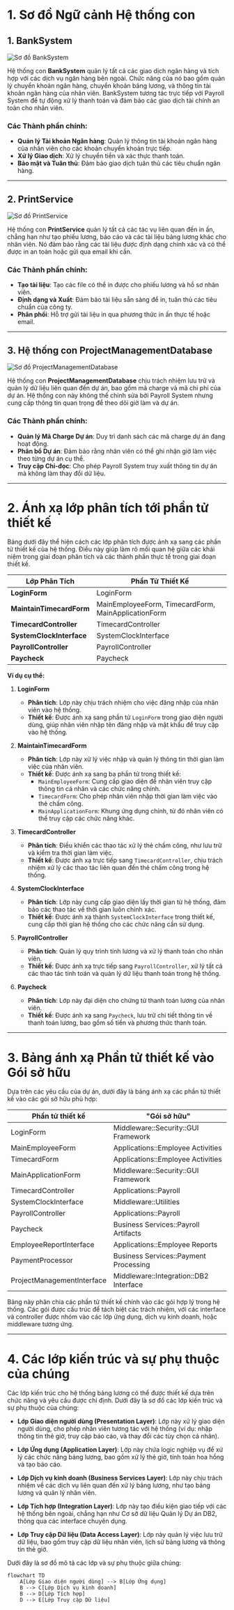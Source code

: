 # 1. Sơ đồ Ngữ cảnh Hệ thống con

## 1. BankSystem
![Sơ đồ BankSystem](https://www.planttext.com/api/plantuml/png/R58xRiCm3Drz2i9JCkG2Hc5ayD027OAw5r1aeXKgVo9A0OoY9-kG8-KA4IEbbenEaXxVutkaVVszxCaAOrsl2wa54HoC6kmRdXoIXUy204nul3HGGMjz-ODHHsXMqCJIztd233qvePMTCynxMaSvv8wzUXXljhvs7bN75Vc9ygkzA-vurFmKZyHYxd68OQVmM2KJ_UWyeu9cT4UD2R4HbkFo4KOO9HB5bakCnOndRD6SbSHiFQ-As82FftI7TMAMSG9KBxEdgatiwjafdAvb5JLQi23SqknPwjskphzo1UMp63gDLFx3_EjR7e8Zq_OuTFpFt0000F__0m00)

Hệ thống con **BankSystem** quản lý tất cả các giao dịch ngân hàng và tích hợp với các dịch vụ ngân hàng bên ngoài. Chức năng của nó bao gồm quản lý chuyển khoản ngân hàng, chuyển khoản bảng lương, và thông tin tài khoản ngân hàng của nhân viên. BankSystem tương tác trực tiếp với Payroll System để tự động xử lý thanh toán và đảm bảo các giao dịch tài chính an toàn cho nhân viên.

### Các Thành phần chính:
- **Quản lý Tài khoản Ngân hàng**: Quản lý thông tin tài khoản ngân hàng của nhân viên cho các khoản chuyển khoản trực tiếp.
- **Xử lý Giao dịch**: Xử lý chuyển tiền và xác thực thanh toán.
- **Bảo mật và Tuân thủ**: Đảm bảo giao dịch tuân thủ các tiêu chuẩn ngân hàng.

---

## 2. PrintService
![Sơ đồ PrintService](https://www.planttext.com/api/plantuml/png/R58xRiCm3Drz2i9JCkG2Hc5ayD027OAw5r1aeXKgVo9A0OoY9-kG8-KA4IEbbenEaXxVutkaVVszxCaAOrsl2wa54HoC6kmRdXoIXUy204nul3HGGMjz-ODHHsXMqCJIztd233qvePMTCynxMaSvv8wzUXXljhvs7bN75Vc9ygkzA-vurFmKZyHYxd68OQVmM2KJ_UWyeu9cT4UD2R4HbkFo4KOO9HB5bakCnOndRD6SbSHiFQ-As82FftI7TMAMSG9KBxEdgatiwjafdAvb5JLQi23SqknPwjskphzo1UMp63gDLFx3_EjR7e8Zq_OuTFpFt0000F__0m00)

Hệ thống con **PrintService** quản lý tất cả các tác vụ liên quan đến in ấn, chẳng hạn như tạo phiếu lương, báo cáo và các tài liệu bảng lương khác cho nhân viên. Nó đảm bảo rằng các tài liệu được định dạng chính xác và có thể được in an toàn hoặc gửi qua email khi cần.

### Các Thành phần chính:
- **Tạo tài liệu**: Tạo các file có thể in được cho phiếu lương và hồ sơ nhân viên.
- **Định dạng và Xuất**: Đảm bảo tài liệu sẵn sàng để in, tuân thủ các tiêu chuẩn của công ty.
- **Phân phối**: Hỗ trợ gửi tài liệu in qua phương thức in ấn thực tế hoặc email.

---

## 3. Hệ thống con ProjectManagementDatabase
![Sơ đồ ProjectManagementDatabase](https://www.planttext.com/api/plantuml/png/X9913e8m44NtdA9nfGilO0n1O2696XDFCE04CRIOjYoCyMGkF99Ni2DLAQAk6dxcpxm_m-ro3PG6gMjUUba9Ih6rhFQOQNRo66E7vYE9sOHjj2n4tb9NmD7H7vrYqAJIGngARKV9KTiPCMeeIZKSlRkSFOiHxK3ckAfvYh9XoLfAFr17RGmpNjL2q_ogJiidGTF-5u1bN8A073aA2WOfA7GsioWKzQPdQXr-5xPTquxbkzi8Zqay_4n2RBR2OG-FwsVj5rVFG9FkUwxns7zTVy86Sr23FzNEaOmbgeHPg32-mDoT_gax0000__y30000)

Hệ thống con **ProjectManagementDatabase** chịu trách nhiệm lưu trữ và quản lý dữ liệu liên quan đến dự án, bao gồm mã charge và mã chi phí của dự án. Hệ thống con này không thể chỉnh sửa bởi Payroll System nhưng cung cấp thông tin quan trọng để theo dõi giờ làm và dự án.

### Các Thành phần chính:
- **Quản lý Mã Charge Dự án**: Duy trì danh sách các mã charge dự án đang hoạt động.
- **Phân bổ Dự án**: Đảm bảo rằng nhân viên có thể ghi nhận giờ làm việc theo từng dự án cụ thể.
- **Truy cập Chỉ-đọc**: Cho phép Payroll System truy xuất thông tin dự án mà không làm thay đổi dữ liệu.

---
# 2. Ánh xạ lớp phân tích tới phần tử thiết kế

Bảng dưới đây thể hiện cách các lớp phân tích được ánh xạ sang các phần tử thiết kế của hệ thống. Điều này giúp làm rõ mối quan hệ giữa các khái niệm trong giai đoạn phân tích và các thành phần thực tế trong giai đoạn thiết kế.

| Lớp Phân Tích             | Phần Tử Thiết Kế                                     |
|---------------------------|------------------------------------------------------|
| **LoginForm**             | LoginForm                                            |
| **MaintainTimecardForm**  | MainEmployeeForm, TimecardForm, MainApplicationForm  |
| **TimecardController**    | TimecardController                                   |
| **SystemClockInterface**  | SystemClockInterface                                 |
| **PayrollController**     | PayrollController                                    |
| **Paycheck**              | Paycheck                                             |

**Ví dụ cụ thể:**

1. **LoginForm**  
   - **Phân tích**: Lớp này chịu trách nhiệm cho việc đăng nhập của nhân viên vào hệ thống.
   - **Thiết kế**: Được ánh xạ sang phần tử `LoginForm` trong giao diện người dùng, giúp nhân viên nhập tên đăng nhập và mật khẩu để truy cập vào hệ thống.

2. **MaintainTimecardForm**  
   - **Phân tích**: Lớp này xử lý việc nhập và quản lý thông tin thời gian làm việc của nhân viên.
   - **Thiết kế**: Được ánh xạ sang ba phần tử trong thiết kế:
     - `MainEmployeeForm`: Cung cấp giao diện để nhân viên truy cập thông tin cá nhân và các chức năng chính.
     - `TimecardForm`: Cho phép nhân viên nhập thời gian làm việc vào thẻ chấm công.
     - `MainApplicationForm`: Khung ứng dụng chính, từ đó nhân viên có thể truy cập các chức năng khác.

3. **TimecardController**  
   - **Phân tích**: Điều khiển các thao tác xử lý thẻ chấm công, như lưu trữ và kiểm tra thời gian làm việc.
   - **Thiết kế**: Được ánh xạ trực tiếp sang `TimecardController`, chịu trách nhiệm xử lý các thao tác liên quan đến thẻ chấm công trong hệ thống.

4. **SystemClockInterface**  
   - **Phân tích**: Lớp này cung cấp giao diện lấy thời gian từ hệ thống, đảm bảo các thao tác về thời gian luôn chính xác.
   - **Thiết kế**: Được ánh xạ thành `SystemClockInterface` trong thiết kế, cung cấp thời gian hệ thống cho các chức năng cần sử dụng.

5. **PayrollController**  
   - **Phân tích**: Quản lý quy trình tính lương và xử lý thanh toán cho nhân viên.
   - **Thiết kế**: Được ánh xạ trực tiếp sang `PayrollController`, xử lý tất cả các thao tác tính toán và quản lý dữ liệu thanh toán trong hệ thống.

6. **Paycheck**  
   - **Phân tích**: Lớp này đại diện cho chứng từ thanh toán lương của nhân viên.
   - **Thiết kế**: Được ánh xạ sang `Paycheck`, lưu trữ chi tiết thông tin về thanh toán lương, bao gồm số tiền và phương thức thanh toán.

---
# 3. Bảng ánh xạ Phần tử thiết kế vào Gói sở hữu

Dựa trên các yêu cầu của dự án, dưới đây là bảng ánh xạ các phần tử thiết kế vào các gói sở hữu phù hợp:

| Phần tử thiết kế           | "Gói sở hữu"                            |
|----------------------------|----------------------------------------|
| LoginForm                  | Middleware::Security::GUI Framework    |
| MainEmployeeForm           | Applications::Employee Activities      |
| TimecardForm               | Applications::Employee Activities      |
| MainApplicationForm        | Middleware::Security::GUI Framework    |
| TimecardController         | Applications::Payroll                  |
| SystemClockInterface       | Middleware::Utilities                  |
| PayrollController          | Applications::Payroll                  |
| Paycheck                   | Business Services::Payroll Artifacts   |
| EmployeeReportInterface    | Applications::Employee Reports         |
| PaymentProcessor           | Business Services::Payment Processing  |
| ProjectManagementInterface | Middleware::Integration::DB2 Interface |

Bảng này phân chia các phần tử thiết kế chính vào các gói hợp lý trong hệ thống. Các gói được cấu trúc để tách biệt các trách nhiệm, với các interface và controller được nhóm vào các lớp ứng dụng, dịch vụ kinh doanh, hoặc middleware tương ứng.

---

# 4. Các lớp kiến trúc và sự phụ thuộc của chúng

Các lớp kiến trúc cho hệ thống bảng lương có thể được thiết kế dựa trên chức năng và yêu cầu được chỉ định. Dưới đây là sơ đồ các lớp kiến trúc và sự phụ thuộc của chúng:

- **Lớp Giao diện người dùng (Presentation Layer)**: Lớp này xử lý giao diện người dùng, cho phép nhân viên tương tác với hệ thống (ví dụ: nhập thông tin thẻ giờ, truy cập báo cáo, và thay đổi các tùy chọn cá nhân).
  
- **Lớp Ứng dụng (Application Layer)**: Lớp này chứa logic nghiệp vụ để xử lý các chức năng bảng lương, bao gồm xử lý thẻ giờ, tính toán hoa hồng và tạo báo cáo.
  
- **Lớp Dịch vụ kinh doanh (Business Services Layer)**: Lớp này chịu trách nhiệm về các dịch vụ liên quan đến xử lý bảng lương, như tạo bảng lương và quản lý nhân viên.

- **Lớp Tích hợp (Integration Layer)**: Lớp này tạo điều kiện giao tiếp với các hệ thống bên ngoài, chẳng hạn như Cơ sở dữ liệu Quản lý Dự án DB2, thông qua các interface chuyên dụng.

- **Lớp Truy cập Dữ liệu (Data Access Layer)**: Lớp này quản lý việc lưu trữ dữ liệu, bao gồm truy cập dữ liệu nhân viên, lịch sử bảng lương và thông tin thẻ giờ.

Dưới đây là sơ đồ mô tả các lớp và sự phụ thuộc giữa chúng:

```mermaid
flowchart TD
    A[Lớp Giao diện người dùng] --> B[Lớp Ứng dụng]
    B --> C[Lớp Dịch vụ kinh doanh]
    B --> D[Lớp Tích hợp]
    D --> E[Lớp Truy cập Dữ liệu]



